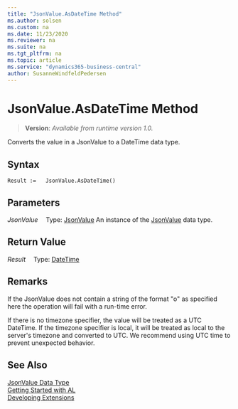 ```yaml
---
title: "JsonValue.AsDateTime Method"
ms.author: solsen
ms.custom: na
ms.date: 11/23/2020
ms.reviewer: na
ms.suite: na
ms.tgt_pltfrm: na
ms.topic: article
ms.service: "dynamics365-business-central"
author: SusanneWindfeldPedersen
---
```

[//]: # (START>DO_NOT_EDIT)
[//]: # (IMPORTANT:Do not edit any of the content between here and the END>DO_NOT_EDIT.)
[//]: # (Any modifications should be made in the .xml files in the ModernDev repo.)
# JsonValue.AsDateTime Method
> **Version**: _Available from runtime version 1.0._

Converts the value in a JsonValue to a DateTime data type.


## Syntax
```
Result :=   JsonValue.AsDateTime()
```

## Parameters
*JsonValue*
&emsp;Type: [JsonValue](jsonvalue-data-type.md)
An instance of the [JsonValue](jsonvalue-data-type.md) data type.

## Return Value
*Result*
&emsp;Type: [DateTime](../datetime/datetime-data-type.md)



[//]: # (IMPORTANT: END>DO_NOT_EDIT)

## Remarks 
If the JsonValue does not contain a string of the format "o" as specified here the operation will fail with a run-time error.

If there is no timezone specifier, the value will be treated as a UTC DateTime. If the timezone specifier is local, it will be treated as local to the server's timezone and converted to UTC. We recommend using UTC time to prevent unexpected behavior.

## See Also
[JsonValue Data Type](jsonvalue-data-type.md)  
[Getting Started with AL](../../devenv-get-started.md)  
[Developing Extensions](../../devenv-dev-overview.md)
